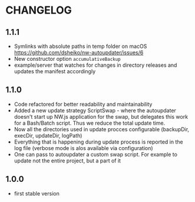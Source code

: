 # CHANGELOG

## 1.1.1
- Symlinks with absolute paths in temp folder on macOS https://github.com/dsheiko/nw-autoupdater/issues/6
- New constructor option `accumulativeBackup`
- example/server that watches for changes in directory releases and updates the manifest accordingly

## 1.1.0
- Code refactored for better readability and maintainability
- Added a new update strategy ScriptSwap - where the autoupdater doesn't start up NW.js application for the swap, but delegates this work for a Bash/Batch script. Thus we reduce the total update time.
- Now all the directories used in update procces configurable (backupDir, execDir, updateDir, logPath)
- Everything that is happening during update process is reported in the log file (verbose mode is alos available via configuration)
- One can pass to autoupdater a custom swap script. For example to update not the entire project, but a part of it

## 1.0.0
* first stable version